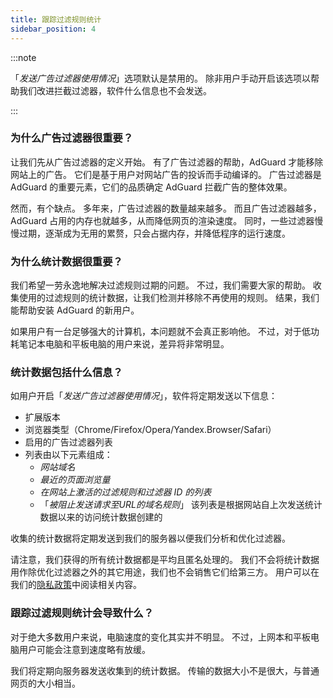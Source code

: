 ```yaml
---
title: 跟踪过滤规则统计
sidebar_position: 4
---
```


:::note

「*发送广告过滤器使用情况*」选项默认是禁用的。 除非用户手动开启该选项以帮助我们改进拦截过滤器，软件什么信息也不会发送。

:::

### 为什么广告过滤器很重要？

让我们先从广告过滤器的定义开始。 有了广告过滤器的帮助，AdGuard 才能移除网站上的广告。 它们是基于用户对网站广告的投诉而手动编译的。 广告过滤器是 AdGuard 的重要元素，它们的品质确定 AdGuard 拦截广告的整体效果。

然而，有个缺点。 多年来，广告过滤器的数量越来越多。 而且广告过滤器越多，AdGuard 占用的内存也就越多，从而降低网页的渲染速度。 同时，一些过滤器慢慢过期，逐渐成为无用的累赘，只会占据内存，并降低程序的运行速度。

### 为什么统计数据很重要？

我们希望一劳永逸地解决过滤规则过期的问题。 不过，我们需要大家的帮助。 收集使用的过滤规则的统计数据，让我们检测并移除不再使用的规则。 结果，我们能帮助安装 AdGuard 的新用户。

如果用户有一台足够强大的计算机，本问题就不会真正影响他。 不过，对于低功耗笔记本电脑和平板电脑的用户来说，差异将非常明显。

### 统计数据包括什么信息？

如用户开启「*发送广告过滤器使用情况*」，软件将定期发送以下信息：

- 扩展版本
- 浏览器类型（Chrome/Firefox/Opera/Yandex.Browser/Safari）
- 启用的广告过滤器列表
- 列表由以下元素组成：
    - *网站域名*
    - *最近的页面浏览量*
    - *在网站上激活的过滤规则和过滤器 ID 的列表*
    - 「*被阻止发送请求至URL的域名规则*」 该列表是根据网站自上次发送统计数据以来的访问统计数据创建的

收集的统计数据将定期发送到我们的服务器以便我们分析和优化过滤器。

请注意，我们获得的所有统计数据都是平均且匿名处理的。 我们不会将统计数据用作除优化过滤器之外的其它用途，我们也不会销售它们给第三方。 用户可以在我们的[隐私政策](https://adguard.com/privacy.html)中阅读相关内容。

### 跟踪过滤规则统计会导致什么？

对于绝大多数用户来说，电脑速度的变化其实并不明显。 不过，上网本和平板电脑用户可能会注意到速度略有放缓。

我们将定期向服务器发送收集到的统计数据。 传输的数据大小不是很大，与普通网页的大小相当。
